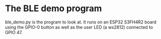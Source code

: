 # The BLE demo program
ble_demo.py is the program to look at. It runs on an ESP32 S3FH4R2 board using the GPIO-0 button as well as the user LED (a ws2812) connected to GPIO 47.
